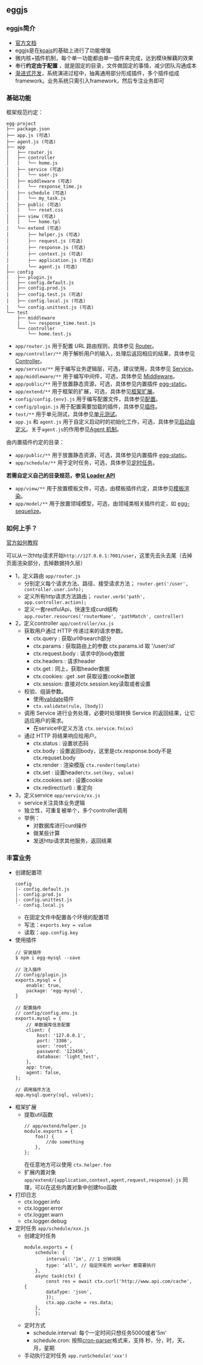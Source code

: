 ## eggjs

### eggjs简介
- [官方文档](https://www.eggjs.org/zh-CN/basics)
- eggjs是在[koajs](https://koajs.com/#introduction)的基础上进行了功能增强
- 微内核+插件机制，每个单一功能都由单一插件来完成，达到模块解藕的效果
- 奉行**约定由于配置** ，就是固定的目录，文件做固定的事情，减少团队沟通成本
- [渐进式开发](https://www.eggjs.org/zh-CN/intro/progressive)，系统演进过程中，抽离通用部分形成插件，多个插件组成framework。业务系统只需引入framework，然后专注业务即可

### 基础功能
框架规范约定：
```
egg-project
├── package.json
├── app.js (可选)
├── agent.js (可选)
├── app
|   ├── router.js
│   ├── controller
│   |   └── home.js
│   ├── service (可选)
│   |   └── user.js
│   ├── middleware (可选)
│   |   └── response_time.js
│   ├── schedule (可选)
│   |   └── my_task.js
│   ├── public (可选)
│   |   └── reset.css
│   ├── view (可选)
│   |   └── home.tpl
│   └── extend (可选)
│       ├── helper.js (可选)
│       ├── request.js (可选)
│       ├── response.js (可选)
│       ├── context.js (可选)
│       ├── application.js (可选)
│       └── agent.js (可选)
├── config
|   ├── plugin.js
|   ├── config.default.js
│   ├── config.prod.js
|   ├── config.test.js (可选)
|   ├── config.local.js (可选)
|   └── config.unittest.js (可选)
└── test
    ├── middleware
    |   └── response_time.test.js
    └── controller
        └── home.test.js
```
- `app/router.js` 用于配置 URL 路由规则，具体参见 [Router](./router.md)。
- `app/controller/**` 用于解析用户的输入，处理后返回相应的结果，具体参见 [Controller](./controller.md)。
- `app/service/**` 用于编写业务逻辑层，可选，建议使用，具体参见 [Service](./service.md)。
- `app/middleware/**` 用于编写中间件，可选，具体参见 [Middleware](./middleware.md)。
- `app/public/**` 用于放置静态资源，可选，具体参见内置插件 [egg-static](https://github.com/eggjs/egg-static)。
- `app/extend/**` 用于框架的扩展，可选，具体参见[框架扩展](./extend.md)。
- `config/config.{env}.js` 用于编写配置文件，具体参见[配置](./config.md)。
- `config/plugin.js` 用于配置需要加载的插件，具体参见[插件](./plugin.md)。
- `test/**` 用于单元测试，具体参见[单元测试](../core/unittest.md)。
- `app.js` 和 `agent.js` 用于自定义启动时的初始化工作，可选，具体参见[启动自定义](./app-start.md)。关于`agent.js`的作用参见[Agent 机制](../core/cluster-and-ipc.md#agent-机制)。

由内置插件约定的目录：

- `app/public/**` 用于放置静态资源，可选，具体参见内置插件 [egg-static](https://github.com/eggjs/egg-static)。
- `app/schedule/**` 用于定时任务，可选，具体参见[定时任务](./schedule.md)。

**若需自定义自己的目录规范，参见 [Loader API](https://eggjs.org/zh-cn/advanced/loader.html)**

- `app/view/**` 用于放置模板文件，可选，由模板插件约定，具体参见[模板渲染](../core/view.md)。
- `app/model/**` 用于放置领域模型，可选，由领域类相关插件约定，如 [egg-sequelize](https://github.com/eggjs/egg-sequelize)。


### 如何上手？
[官方如何教程](https://www.eggjs.org/zh-CN/intro/quickstart)

可以从一次http请求开始`http://127.0.0.1:7001/user`，这里先去头去尾（去掉页面渲染部分，去掉数据持久层）
    
- 1，定义路由 `app/router.js`
    - 分别定义每个请求方法、路径、接受请求方法；
        `router.get('/user', controller.user.info);`
    - 定义所有http请求方法路由；
        `router.verb('path', app.controller.action);`
    - 定义一套restfulApi，快速生成curd结构
        `app.router.resources('routerName', 'pathMatch', controller)`
- 2，定义controller `app/controller/xx.js`  
    - 获取用户通过 HTTP 传递过来的请求参数。
        - ctx.query : 获取url中search部分
        - ctx.params : 获取路由上的参数 ctx.params.id 取 '/user/:id'
        - ctx.request.body : 请求中的body数据
        - ctx.headers : 请求header
        - ctx.get : 同上，获取header数据
        - ctx.cookies:  .get .set 获取设置cookie数据
        - ctx.session: 直接对ctx.session.key读取或者设置
    - 校验、组装参数。
        - 使用[validate](https://github.com/eggjs/egg-validate)插件
        - `ctx.validate(rule, [body])`
    - 调用 Service 进行业务处理，必要时处理转换 Service 的返回结果，让它适应用户的需求。
        - 在service中定义方法 `ctx.service.fn(xx)`
    - 通过 HTTP 将结果响应给用户。
        - ctx.status : 设置状态码
        - ctx.body : 设置返回body，这里是ctx.response.body不是ctx.requset.body
        - ctx.render : 渲染模版 `ctx.render(template)`
        - ctx.set : 设置header`ctx.set(key, value)` 
        - ctx.cookies.set : 设置cookie
        - ctx.redirect(url) : 重定向
- 3，定义service `app/service/xx.js`
    - service关注具体业务逻辑
    - 独立性，可重复被单个，多个controller调用
    - 举例：
        - 对数据库进行curd操作
        - 做某些计算
        - 发送http请求其他服务，返回结果

### 丰富业务
- 创建配置项
    ```
    config
    |- config.default.js
    |- config.prod.js
    |- config.unittest.js
    `- config.local.js
    ```
    - 在固定文件中配置各个环境的配置项
    - 写法：`exports.key = value`
    - 读取：`app.config.key`
- 使用插件  
    ```
    // 安装插件
    $ npm i egg-mysql --save

    // 注入插件
    // config/plugin.js
    exports.mysql = {
        enable: true,
        package: 'egg-mysql',
    }

    // 配置插件
    // config/config.env.js
    exports.mysql = {
        // 单数据库信息配置
        client: {
            host: '127.0.0.1',
            port: '3306',
            user: 'root',
            password: '123456',
            database: 'light_test',
        },
        app: true,
        agent: false,
    };

    // 调用插件方法
    app.mysql.query(sql, values);
    ```
- 框架扩展
    - 提取util函数
        ```
        // app/extend/helper.js
        module.exports = {
            foo() {
                //do something
            },
        };
        ```
        在任意地方可以使用 `ctx.helper.foo`
    - 扩展内置对象  `app/extend/{application,context,agent,request,response}.js` 同理，可以在这些内置对象中创建foo函数
- 打印日志
    - ctx.logger.info
    - ctx.logger.error
    - ctx.logger.warn
    - ctx.logger.debug
- 定时任务 `app/schedule/xxx.js`
    - 创建定时任务
        ```
        module.exports = {
            schedule: {
                interval: '1m', // 1 分钟间隔
                type: 'all', // 指定所有的 worker 都需要执行
            },
            async task(ctx) {
                const res = await ctx.curl('http://www.api.com/cache', {
                dataType: 'json',
                });
                ctx.app.cache = res.data;
            },
            };
        ```
    - 定时方式
        - schedule.interval: 每个一定时间只想任务5000或者'5m'
        - schedule.cron: 按照[cron-parser](https://github.com/harrisiirak/cron-parser)格式来，支持 秒，分，时，天，月，星期
    - 手动执行定时任务 `app.runSchedule('xxx')`

